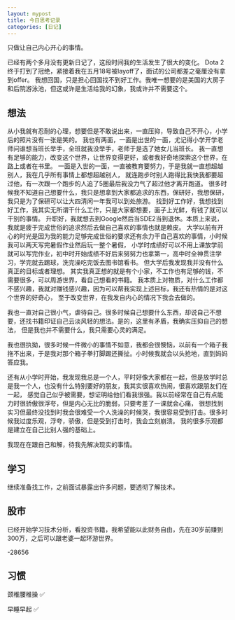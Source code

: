 ```yaml
---
layout: mypost
title: 今日思考记录
categories: [日记]
---
```


只做让自己内心开心的事情。

已经有两个多月没有更新日记了，这段时间我的生活发生了很大的变化。
Dota 2终于打到了冠绝，紧接着我在五月18号被layoff了，面试的公司都差之毫厘没有拿到offer。
我想回国，只是担心回国找不到好工作。我唯一想要的是美国的大房子和后院游泳池，但这或许是生活给我的幻象，我或许并不需要这个。

## 想法

从小我就有忍耐的心理，想要但是不敢说出来，一直压抑，导致自己不开心，小学后的照片没有一张是笑的。
我也有两面，一面是出世的一面，尤记得小学开学老师问谁想当班长举手，全班就我没举手，老师于是选了她女儿当班长。
我一直想有足够的能力，改变这个世界，让世界变得更好，或者我好奇地探索这个世界，在路上或者在书里。
一面是入世的一面，一直被教育要努力，于是我就一直想超越别人，我在几乎所有事情上都想超越别人，
就连跑步时别人跑得比我快我都要超过他，有一次跟一个跑步的人追了5圈最后我没力气了超过他才离开跑道。
很多时候我不知道自己想要什么，我只是想拿到大家都追求的东西，保研好，我想保研，我只是为了保研可以让大四清闲一年我可以到处旅游。
找到好工作好，我想找到好工作，我其实无所谓干什么工作，只是大家都想要，面子上光鲜，有钱了就可以干别的事情。
升职好，我就想去到Google然后当SDE2当到退休。本质上来说，我就是疲于完成世俗的追求然后去做自己喜欢的事情也就是赖皮。
大学以前有开心的时光是因为我的能力足够完成世俗的要求还有余力干自己喜欢的事情，小时候我可以两天写完暑假作业然后玩一整个暑假，
小学时成绩好可以不用上课放学前就可以写完作业，初中时开始成绩不好后来努努力也拿第一，高中时全神贯注学习，学完就去踢球，洗完澡吃完饭去图书馆看书。
但大学后我发现我并没有什么真正的目标或者理想。
其实我真正想的就是有个小家，不工作也有足够的钱，不需要很多，可以周游世界，看自己想看的书籍。
我本质上对物质，对什么工作都不感兴趣，我就对赚钱感兴趣，因为可以帮我实现上述目标，我还有热情的是对这个世界的好奇心，
至于改变世界，在我发自内心的情况下我会去做的。

我也一直对自己很小气，虐待自己。很多时候自己想要什么东西，却说自己不想要，还找书籍印证自己云淡风轻的想法。是的，这里有矛盾，我确实压抑自己的想法，
但是我也并不需要什么，我只需要心灵的满足。

我也很执拗，很多时候一件微小的事情不如意，我都会很懊恼，以前有一个箱子我拖不出来，于是我对那个箱子拳打脚踢还撕扯。小时候我就会以头抢地，直到妈妈答应我。

还有从小学时开始，我发现我总是一个人，平时好像大家都在一起，但是放学时总是我一个人，也没有什么特别要好的朋友，我其实很喜欢热闹，很喜欢跟朋友们在一起，
感觉自己似乎被需要，想证明给他们看我很强。我以前经常在自己有点能力时很骄傲很浮夸，但是内心无比的脆弱，只要考差了一课就会心痛，
很想找到实习但最终没找到时我会很难受一个人洗澡的时候哭，我很容易受到打击。很多时候我过度乐观，浮夸，骄傲，但是受到打击时，我会立刻崩溃。
我的很多乐观都是建立在自己比别人强的基础上。

我现在在跟自己和解，待我先解决现实的事情。

## 学习

继续准备找工作，之前面试暴露出许多问题，要透彻了解技术。


## 股市

已经开始学习技术分析，看投资书籍，我希望能以此财务自由，先在30岁前赚到300万，之后可以跟老婆一起环游世界。

-28656

## 习惯

颈椎腰椎操 ✅

早睡早起 ✅